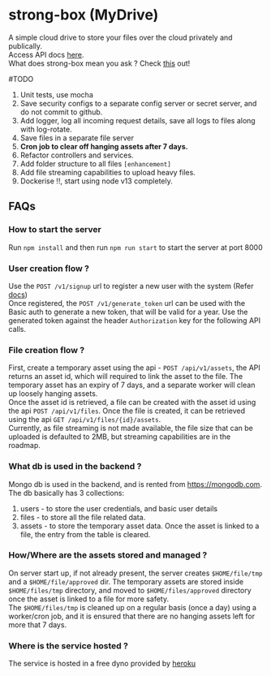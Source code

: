 # strong-box (MyDrive)
A simple cloud drive to store your files over the cloud privately and publically. <br/> 
Access API docs [here](https://strong-box.herokuapp.com/api-docs). <br/>
What does strong-box mean you ask ? Check [this](https://www.merriam-webster.com/thesaurus/strongbox) out!

#TODO
1. Unit tests, use mocha
2. Save security configs to a separate config server or secret server, and do not commit to github.
3. Add logger, log all incoming request details, save all logs to files along with log-rotate.
4. Save files in a separate file server
5. **Cron job to clear off hanging assets after 7 days.**
6. Refactor controllers and services.
7. Add folder structure to all files `[enhancement]`
8. Add file streaming capabilities to upload heavy files.
9. Dockerise !!, start using node v13 completely.

## FAQs

### How to start the server
Run `npm install` and then run `npm run start` to start the server at port 8000

### User creation flow ?
Use the `POST /v1/signup` url to register a new user with the system (Refer [docs](https://strong-box.herokuapp.com/api-docs)) <br/>
Once registered, the `POST /v1/generate_token` url can be used with the Basic auth to generate a new token, that will be valid for a year.
Use the generated token against the header `Authorization` key for the following API calls.

###  File creation flow ?
First, create a temporary asset using the api - `POST /api/v1/assets`, the API returns an asset id, which will required to link the asset to the file. 
The temporary asset has an expiry of 7 days, and a separate worker will clean up loosely hanging assets.<br/> 
Once the asset id is retrieved, a file can be created with the asset id using the api `POST /api/v1/files`.
Once the file is created, it can be retrieved using the api `GET /api/v1/files/{id}/assets`. <br/>
Currently, as file streaming is not made available, the file size that can be uploaded is defaulted to 2MB, but streaming capabilities are in the roadmap.

### What db is used in the backend ?
Mongo db is used in the backend, and is rented from https://mongodb.com.
The db basically has 3 collections:
1. users - to store the user credentials, and basic user details
2. files - to store all the file related data.
3. assets - to store the temporary asset data. Once the asset is linked to a file, the entry from the table is cleared.

### How/Where are the assets stored and managed ?
On server start up, if not already present, the server creates `$HOME/file/tmp` and a `$HOME/file/approved` dir. The temporary assets are stored inside 
`$HOME/files/tmp` directory, and moved to `$HOME/files/approved` directory once the asset is linked to a file for more safety. <br/>
The `$HOME/files/tmp` is cleaned up on a regular basis (once a day) using a worker/cron job, and it is ensured that there are no hanging assets left for more that 7 days.  
 
### Where is the service hosted ?
The service is hosted in a free dyno provided by [heroku](https://heroku.com)
